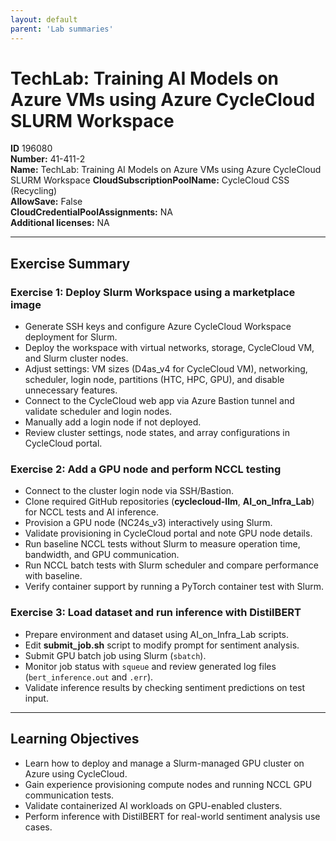 ```yaml
---
layout: default
parent: 'Lab summaries'
---
```


# TechLab: Training AI Models on Azure VMs using Azure CycleCloud SLURM Workspace

**ID** 196080  
**Number:** 41-411-2  
**Name:** TechLab: Training AI Models on Azure VMs using Azure CycleCloud SLURM Workspace
**CloudSubscriptionPoolName:** CycleCloud CSS (Recycling)  
**AllowSave:** False  
**CloudCredentialPoolAssignments:** NA  
**Additional licenses:** NA  

---

## Exercise Summary

### Exercise 1: Deploy Slurm Workspace using a marketplace image
- Generate SSH keys and configure Azure CycleCloud Workspace deployment for Slurm.  
- Deploy the workspace with virtual networks, storage, CycleCloud VM, and Slurm cluster nodes.  
- Adjust settings: VM sizes (D4as_v4 for CycleCloud VM), networking, scheduler, login node, partitions (HTC, HPC, GPU), and disable unnecessary features.  
- Connect to the CycleCloud web app via Azure Bastion tunnel and validate scheduler and login nodes.  
- Manually add a login node if not deployed.  
- Review cluster settings, node states, and array configurations in CycleCloud portal.  

### Exercise 2: Add a GPU node and perform NCCL testing
- Connect to the cluster login node via SSH/Bastion.  
- Clone required GitHub repositories (**cyclecloud-llm**, **AI_on_Infra_Lab**) for NCCL tests and AI inference.  
- Provision a GPU node (NC24s_v3) interactively using Slurm.  
- Validate provisioning in CycleCloud portal and note GPU node details.  
- Run baseline NCCL tests without Slurm to measure operation time, bandwidth, and GPU communication.  
- Run NCCL batch tests with Slurm scheduler and compare performance with baseline.  
- Verify container support by running a PyTorch container test with Slurm.  

### Exercise 3: Load dataset and run inference with DistilBERT
- Prepare environment and dataset using AI_on_Infra_Lab scripts.  
- Edit **submit_job.sh** script to modify prompt for sentiment analysis.  
- Submit GPU batch job using Slurm (`sbatch`).  
- Monitor job status with `squeue` and review generated log files (`bert_inference.out` and `.err`).  
- Validate inference results by checking sentiment predictions on test input.  

---

## Learning Objectives
- Learn how to deploy and manage a Slurm-managed GPU cluster on Azure using CycleCloud.  
- Gain experience provisioning compute nodes and running NCCL GPU communication tests.  
- Validate containerized AI workloads on GPU-enabled clusters.  
- Perform inference with DistilBERT for real-world sentiment analysis use cases.  
